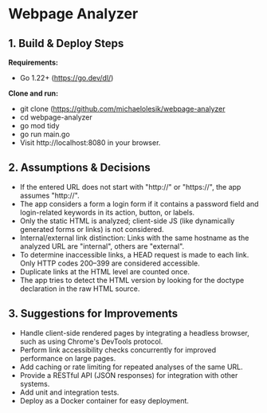 # Webpage Analyzer

## 1. Build & Deploy Steps

**Requirements:**  
- Go 1.22+ (https://go.dev/dl/)

**Clone and run:**

- git clone (https://github.com/michaelolesik/webpage-analyzer
- cd webpage-analyzer
- go mod tidy
- go run main.go
- Visit http://localhost:8080 in your browser.

## 2. Assumptions & Decisions

- If the entered URL does not start with "http://" or "https://", the app assumes "http://".
- The app considers a form a login form if it contains a password field and login-related keywords in its action, button, or labels.
- Only the static HTML is analyzed; client-side JS (like dynamically generated forms or links) is not considered.
- Internal/external link distinction: Links with the same hostname as the analyzed URL are "internal", others are "external".
- To determine inaccessible links, a HEAD request is made to each link. Only HTTP codes 200–399 are considered accessible.
- Duplicate links at the HTML level are counted once.
- The app tries to detect the HTML version by looking for the doctype declaration in the raw HTML source.

## 3. Suggestions for Improvements

- Handle client-side rendered pages by integrating a headless browser, such as using Chrome's DevTools protocol.
- Perform link accessibility checks concurrently for improved performance on large pages.
- Add caching or rate limiting for repeated analyses of the same URL.
- Provide a RESTful API (JSON responses) for integration with other systems.
- Add unit and integration tests.
- Deploy as a Docker container for easy deployment.

